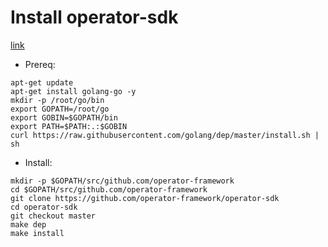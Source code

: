 # Install operator-sdk

[link](https://github.com/operator-framework/operator-sdk)

* Prereq:

```command line
apt-get update
apt-get install golang-go -y
mkdir -p /root/go/bin
export GOPATH=/root/go
export GOBIN=$GOPATH/bin
export PATH=$PATH:.:$GOBIN
curl https://raw.githubusercontent.com/golang/dep/master/install.sh | sh
```

* Install:

```command line
mkdir -p $GOPATH/src/github.com/operator-framework
cd $GOPATH/src/github.com/operator-framework
git clone https://github.com/operator-framework/operator-sdk
cd operator-sdk
git checkout master
make dep
make install
```

